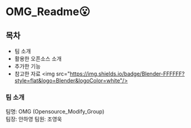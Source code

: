 # OMG_Readme:open_mouth:

## 목차
  - 팀 소개
  - 활용한 오픈소스 소개
  - 추가한 기능
  - 참고한 자료
<img src="https://img.shields.io/badge/Blender-FFFFFF?style=flat&logo=Blender&logoColor=white"/>

### 팀 소개
   팀명: OMG (Opensource_Modify_Group)  
   팀장: 안하영
   팀원: 조영욱

